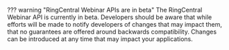 ??? warning "RingCentral Webinar APIs are in beta"
    The RingCentral Webinar API is currently in beta. Developers should be aware that while efforts will be made to notify developers of changes that may impact them, that no guarantees are offered around backwards compatibility. Changes can be introduced at any time that may impact your applications.

